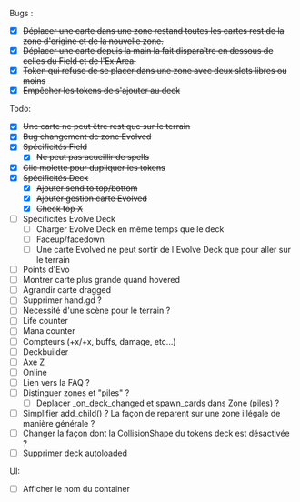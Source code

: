 Bugs :
- [x] ~~Déplacer une carte dans une zone restand toutes les cartes rest de la zone d'origine et de la nouvelle zone.~~
- [x] ~~Déplacer une carte depuis la main la fait disparaître en dessous de celles du Field et de l'Ex Area.~~
- [x] ~~Token qui refuse de se placer dans une zone avec deux slots libres ou moins~~
- [x] ~~Empêcher les tokens de s'ajouter au deck~~

Todo:
- [x] ~~Une carte ne peut être rest que sur le terrain~~
- [x] ~~Bug changement de zone Evolved~~
- [x] ~~Spécificités Field~~
	- [x] ~~Ne peut pas acueillir de spells~~
- [x] ~~Clic molette pour dupliquer les tokens~~
- [x] ~~Spécificités Deck~~
	- [x] ~~Ajouter send to top/bottom~~
	- [x] ~~Ajouter gestion carte Evolved~~
	- [x] ~~Check top X~~
- [ ] Spécificités Evolve Deck
	- [ ] Charger Evolve Deck en même temps que le deck 
	- [ ] Faceup/facedown
	- [ ] Une carte Evolved ne peut sortir de l'Evolve Deck que pour aller sur le terrain
- [ ] Points d'Evo
- [ ] Montrer carte plus grande quand hovered
- [ ] Agrandir carte dragged
- [ ] Supprimer hand.gd ?
- [ ] Necessité d'une scène pour le terrain ? 
- [ ] Life counter
- [ ] Mana counter
- [ ] Compteurs (+x/+x, buffs, damage, etc...)
- [ ] Deckbuilder
- [ ] Axe Z 
- [ ] Online
- [ ] Lien vers la FAQ ?
- [ ] Distinguer zones et "piles" ?
	- [ ] Déplacer _on_deck_changed et spawn_cards dans Zone (piles) ?
- [ ] Simplifier add_child() ? La façon de reparent sur une zone illégale de manière générale ?
- [ ] Changer la façon dont la CollisionShape du tokens deck est désactivée ?
- [ ] Supprimer deck autoloaded

UI:
- [ ] Afficher le nom du container
